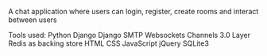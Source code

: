 A chat application where users can login, register, create rooms and interact between users

Tools used:
Python
Django
Django SMTP
Websockets
Channels 3.0 Layer
Redis as backing store
HTML
CSS
JavaScript
jQuery
SQLite3
